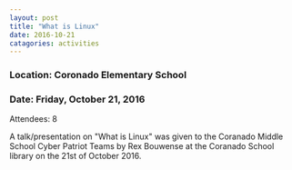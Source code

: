 ```yaml
---
layout: post
title: "What is Linux"
date: 2016-10-21
catagories: activities
---
```

### Location: Coronado Elementary School

### Date: Friday, October 21, 2016

Attendees: 8

A talk/presentation on "What is Linux" was given to the Coranado Middle School Cyber Patriot Teams by Rex Bouwense at the Coranado School library on the 21st of October 2016.

